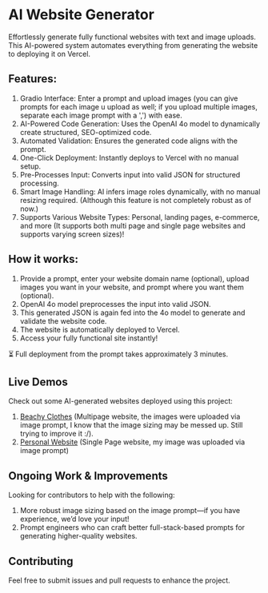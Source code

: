 # AI Website Generator
Effortlessly generate fully functional websites with text and image uploads. This AI-powered system automates everything from generating the website to deploying it on Vercel.


## Features:
1. Gradio Interface: Enter a prompt and upload images (you can give prompts for each image u upload as well; if you upload multiple images, separate each image prompt with a ',') with ease.
2. AI-Powered Code Generation: Uses the OpenAI 4o model to dynamically create structured, SEO-optimized code.
3. Automated Validation: Ensures the generated code aligns with the prompt.
4. One-Click Deployment: Instantly deploys to Vercel with no manual setup.
5. Pre-Processes Input: Converts input into valid JSON for structured processing.
6. Smart Image Handling: AI infers image roles dynamically, with no manual resizing required. (Although this feature is not completely robust as of now.)
7. Supports Various Website Types: Personal, landing pages, e-commerce, and more (It supports both multi page and single page websites and supports varying screen sizes)!


## How it works:
1. Provide a prompt, enter your website domain name (optional), upload images you want in your website, and prompt where you want them (optional).
2. OpenAI 4o model preprocesses the input into valid JSON.
3. This generated JSON is again fed into the 4o model to generate and validate the website code.
4. The website is automatically deployed to Vercel.
5. Access your fully functional site instantly!

⏳ Full deployment from the prompt takes approximately 3 minutes.

## Live Demos
Check out some AI-generated websites deployed using this project:
1. [Beachy Clothes](https://beachy-clothes--ten.vercel.app/) (Multipage website, the images were uploaded via image prompt, I know that the image sizing may be messed up. Still trying to improve it :/). 
2. [Personal Website](https://ai-website-1741030878-d36e8359.vercel.app/) (Single Page website, my image was uploaded via image prompt)

##  Ongoing Work & Improvements
Looking for contributors to help with the following:
1. More robust image sizing based on the image prompt—if you have experience, we’d love your input!
2. Prompt engineers who can craft better full-stack-based prompts for generating higher-quality websites.

## Contributing
Feel free to submit issues and pull requests to enhance the project.
